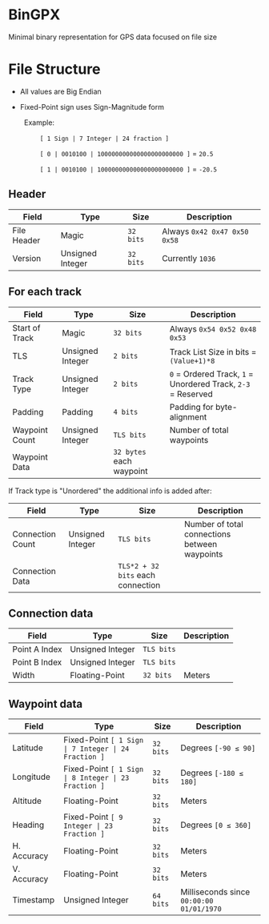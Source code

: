 # BinGPX
Minimal binary representation for GPS data focused on file size

# File Structure

* All values are Big Endian

* Fixed-Point sign uses Sign-Magnitude form

&nbsp;&nbsp;&nbsp;&nbsp;&nbsp;&nbsp;&nbsp;&nbsp;Example:

&nbsp;&nbsp;&nbsp;&nbsp;&nbsp;&nbsp;&nbsp;&nbsp;&nbsp;&nbsp;&nbsp;&nbsp;&nbsp;&nbsp;&nbsp;&nbsp;`[ 1 Sign | 7 Integer | 24 fraction ]`

&nbsp;&nbsp;&nbsp;&nbsp;&nbsp;&nbsp;&nbsp;&nbsp;&nbsp;&nbsp;&nbsp;&nbsp;&nbsp;&nbsp;&nbsp;&nbsp;`[ 0 | 0010100 | 100000000000000000000000 ]` = `20.5`

&nbsp;&nbsp;&nbsp;&nbsp;&nbsp;&nbsp;&nbsp;&nbsp;&nbsp;&nbsp;&nbsp;&nbsp;&nbsp;&nbsp;&nbsp;&nbsp;`[ 1 | 0010100 | 100000000000000000000000 ]` = `-20.5`

## Header

| Field        | Type             | Size      | Description                  |
|--------------|------------------|-----------|------------------------------|
| File Header  | Magic            | `32 bits` | Always `0x42 0x47 0x50 0x58` |
| Version      | Unsigned Integer | `32 bits` | Currently `1036`             |

## For each track

| Field          | Type             | Size                     | Description                                                  |
|----------------|------------------|--------------------------|--------------------------------------------------------------|
| Start of Track | Magic            | `32 bits`                | Always `0x54 0x52 0x48 0x53`                                 |
| TLS            | Unsigned Integer | `2 bits`                 | Track List Size in bits = `(Value+1)*8`                      |
| Track Type     | Unsigned Integer | `2 bits`                 | `0` = Ordered Track, `1` = Unordered Track, `2-3` = Reserved |
| Padding        | Padding          | `4 bits`                 | Padding for byte-alignment                                   |
| Waypoint Count | Unsigned Integer | `TLS bits`               | Number of total waypoints                                    |
| Waypoint Data  |                  | `32 bytes` each waypoint |                                                              |

If Track type is "Unordered" the additional info is added after:

| Field            | Type             | Size                              | Description                                   |
|------------------|------------------|-----------------------------------|-----------------------------------------------|
| Connection Count | Unsigned Integer | `TLS bits`                        | Number of total connections between waypoints |
| Connection Data  |                  | `TLS*2 + 32 bits` each connection |                                               |

## Connection data

| Field         | Type             | Size       | Description |
|---------------|------------------|------------|-------------|
| Point A Index | Unsigned Integer | `TLS bits` |             |
| Point B Index | Unsigned Integer | `TLS bits` |             |
| Width         | Floating-Point   | `32 bits`  | Meters      |

## Waypoint data

| Field       | Type                                                 | Size      | Description                              |
|-------------|------------------------------------------------------|-----------|------------------------------------------|
| Latitude    | Fixed-Point `[ 1 Sign \| 7 Integer \| 24 Fraction ]` | `32 bits` | Degrees `[-90 ≤ 90]`                     |
| Longitude   | Fixed-Point `[ 1 Sign \| 8 Integer \| 23 Fraction ]` | `32 bits` | Degrees `[-180 ≤ 180]`                   |
| Altitude    | Floating-Point                                       | `32 bits` | Meters                                   |
| Heading     | Fixed-Point `[ 9 Integer \| 23 Fraction ]`           | `32 bits` | Degrees `[0 ≤ 360]`                      |
| H. Accuracy | Floating-Point                                       | `32 bits` | Meters                                   |
| V. Accuracy | Floating-Point                                       | `32 bits` | Meters                                   |
| Timestamp   | Unsigned Integer                                     | `64 bits` | Milliseconds since `00:00:00 01/01/1970` |
